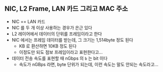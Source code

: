 ## NIC, L2 Frame, LAN 카드 그리고 MAC 주소
- NIC == LAN 카드
- NIC 를 두 개 이상 사용하는 경우가 은근 있다
- L2 레이어에서 데이터의 단위를 프레임이라고 한다
- NIC 에서는 프레임 데이터를 받는데, 그 크기는 1,514byte 정도 된다
	- KB 로 환산하면 10KB 정도 된다
	- 이정도만 되도 점보 프레임이라고 표현한다고...
- 데이터 전송 속도를 표현할 때 nGbps 의 `b` 는 bit 이다
	- 속도가 nGBps 라면, byte 단위가 되는데, 이런 속도는 말도 안되는 속도라고...
